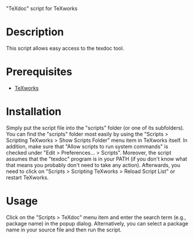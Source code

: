 "TeXdoc" script for TeXworks

Description
===========

This script allows easy access to the texdoc tool.



Prerequisites
=============

- [TeXworks](http://www.tug.org/texworks/)



Installation
============

Simply put the script file into the "scripts" folder (or one of its subfolders).
You can find the "scripts" folder most easily by using the "Scripts > Scripting
TeXworks > Show Scripts Folder" menu item in TeXworks itself.
In addition, make sure that "Allow scripts to run system commands" is checked
under "Edit > Preferences... > Scripts". Moreover, the script assumes that the
"texdoc" program is in your PATH (if you don't know what that means you probably
don't need to take any action).
Afterwards, you need to click on "Scripts > Scripting TeXworks > Reload Script
List" or restart TeXworks.



Usage
=====

Click on the "Scripts > TeXdoc" menu item and enter the search term (e.g.,
package name) in the popup dialog. Alternatively, you can select a package name
in your source file and then run the script.

